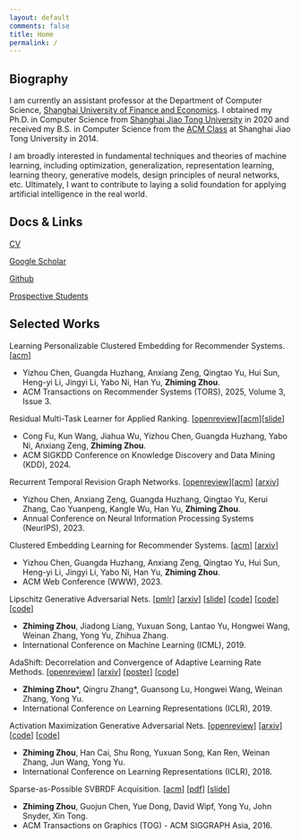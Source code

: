 ```yaml
---
layout: default
comments: false
title: Home
permalink: /
---
```


## Biography

I am currently an assistant professor at the Department of Computer Science, [Shanghai University of Finance and Economics](http://english.sufe.edu.cn/). I obtained my Ph.D. in Computer Science from [Shanghai Jiao Tong University](http://en.sjtu.edu.cn/) in 2020 and received my B.S. in Computer Science from the [ACM Class](https://acm.sjtu.edu.cn/home) at Shanghai Jiao Tong University in 2014.

I am broadly interested in fundamental techniques and theories of machine learning, including optimization, generalization, representation learning, learning theory, generative models, design principles of neural networks, etc. Ultimately, I want to contribute to laying a solid foundation for applying artificial intelligence in the real world.

## Docs & Links

[CV](https://raw.githubusercontent.com/ZhimingZhou/zhimingzhou.github.io/master/assets/Zhiming_Zhou_Resume.pdf)

[Google Scholar](https://scholar.google.com/citations?user=b8YJ1EMAAAAJ&hl=en) 

[Github](https://github.com/ZhimingZhou)

[Prospective Students](https://zhimingzhou.github.io/Posts/Prospective-Students/)

## Selected Works 

Learning Personalizable Clustered Embedding for Recommender Systems.
  \[[acm](https://dl.acm.org/doi/abs/10.1145/3543507.3583362)\]
- Yizhou Chen, Guangda Huzhang, Anxiang Zeng, Qingtao Yu, Hui Sun, Heng-yi Li, Jingyi Li, Yabo Ni, Han Yu, **Zhiming Zhou**.
- ACM Transactions on Recommender Systems (TORS), 2025, Volume 3, Issue 3.

Residual Multi-Task Learner for Applied Ranking.
  \[[openreview](https://openreview.net/forum?id=dOWWNW9CJ3)\]\[[acm](https://dl.acm.org/doi/abs/10.1145/3637528.3671523)\]\[[slide](https://github.com/ZhimingZhou/zhimingzhou.github.io/raw/ff28a097b745dba9ff366ba0e6f928d2c4c043a9/assets/Residual%20Multi-Task%20Learner%20for%20Applied%20Ranking.pdf)\]
- Cong Fu, Kun Wang, Jiahua Wu, Yizhou Chen, Guangda Huzhang, Yabo Ni, Anxiang Zeng, **Zhiming Zhou**.
- ACM SIGKDD Conference on Knowledge Discovery and Data Mining (KDD), 2024.

Recurrent Temporal Revision Graph Networks.
  \[[openreview](https://openreview.net/forum?id=B3UDx1rNOy)\]\[[acm](https://dl.acm.org/doi/abs/10.5555/3666122.3669159)\]
  \[[arxiv](https://arxiv.org/abs/2309.12694)\]
- Yizhou Chen, Anxiang Zeng, Guangda Huzhang, Qingtao Yu, Kerui Zhang, Cao Yuanpeng, Kangle Wu, Han Yu, **Zhiming Zhou**.
- Annual Conference on Neural Information Processing Systems (NeurIPS), 2023.

Clustered Embedding Learning for Recommender Systems.
  \[[acm](https://dl.acm.org/doi/abs/10.1145/3543507.3583362)\]
  \[[arxiv](https://arxiv.org/abs/2302.01478)\]
- Yizhou Chen, Guangda Huzhang, Anxiang Zeng, Qingtao Yu, Hui Sun, Heng-yi Li, Jingyi Li, Yabo Ni, Han Yu, **Zhiming Zhou**.
- ACM Web Conference (WWW), 2023.

Lipschitz Generative Adversarial Nets.
  \[[pmlr](https://proceedings.mlr.press/v97/zhou19c.html)]
  \[[arxiv](https://arxiv.org/abs/1902.05687)\]
  \[[slide](https://icml.cc/media/Slides/icml/2019/halla(11-14-00)-11-15-10-4628-lipschitz_gener.pdf)\]
  \[[code](https://github.com/ZhimingZhou/AdaShift-LGANs-MaxGP-refactored)\]
  \[[code](https://github.com/ZhimingZhou/LGANs-for-reproduce)\]
  \[[code](https://github.com/ZhimingZhou/MaxGP-MaxAL-for-reproduce)\]
- **Zhiming Zhou**, Jiadong Liang, Yuxuan Song, Lantao Yu, Hongwei Wang, Weinan Zhang, Yong Yu, Zhihua Zhang.
- International Conference on Machine Learning (ICML), 2019.

AdaShift: Decorrelation and Convergence of Adaptive Learning Rate Methods. 
  \[[openreview](https://openreview.net/forum?id=HkgTkhRcKQ)\]
  \[[arxiv](https://arxiv.org/abs/1810.00143)\]
  \[[poster](https://s3.amazonaws.com/postersession.ai/bd0f7f0b-ecaa-4164-aeb6-d0cf181cc27b.jpg)\]
  \[[code](https://github.com/ZhimingZhou/AdaShift-LGANs-MaxGP-refactored)\]
- **Zhiming Zhou**\*, Qingru Zhang\*, Guansong Lu, Hongwei Wang, Weinan Zhang, Yong Yu.
- International Conference on Learning Representations (ICLR), 2019. 

Activation Maximization Generative Adversarial Nets.
  \[[openreview](https://openreview.net/forum?id=HyyP33gAZ)\]
  \[[arxiv](https://arxiv.org/abs/1703.02000)\]
  \[[code](https://github.com/ZhimingZhou/AM-GANs-refactored)\]
  \[[code](https://github.com/ZhimingZhou/AM-GANs-for-reproduce)\]
- **Zhiming Zhou**, Han Cai, Shu Rong, Yuxuan Song, Kan Ren, Weinan Zhang, Jun Wang, Yong Yu.
- International Conference on Learning Representations (ICLR), 2018.

Sparse-as-Possible SVBRDF Acquisition. 
  \[[acm](https://dl.acm.org/doi/10.1145/2980179.2980247)\]
  \[[pdf](http://yuedong.shading.me/project/sparsesvbrdf/sparsesvbrdf.pdf)\]
  \[[slide](https://drive.google.com/file/d/16gUKZoQH4HiQ61gEQ-YFs6v9WTEOSixf/view?usp=sharing)\]
- **Zhiming Zhou**, Guojun Chen, Yue Dong, David Wipf, Yong Yu, John Snyder, Xin Tong.
- ACM Transactions on Graphics (TOG) - ACM SIGGRAPH Asia, 2016.




<!--
- <details><summary>Click to expand a brief introduction.</summary>We significantly reduce the number of images required for spatially-varying surface reflectance (SVBRDF) acquisition, by solving an exact low-rank representation and chasing an extreme sparsity. The number of images required dropped from thousands to tens, and high-quality SVBRDF acquisition from a single image became possible for the first time.</details>
-->

<!--
- <details><summary>Click to expand a brief introduction.</summary>We study the convergence issue of Adam optimizer. With the proposed concept *net update factor*, we showed that the key issue in Adam lies in its biased adaptive learning rate caused by the correlation between the adaptive term v_t and the current gradient g_t, and a temporal shift operation is proposed to solve such an issue. Our new understanding of the role of v_t also free v_t from its traditional update rule, leading to more interesting variants. Particularly, with dimension reduction operation in v_t, we achieve the so-called adaptive learning rate SGD, which removes the global gradient scale but keeps the relative scales.</details>
-->

<!--
- <details><summary>Click to expand a brief introduction.</summary>We study how class labels interact with GANs training when introduced and how it improves the sample quality of GANs. Based on the analysis, an improved method for leveraging class labels in GANs has been proposed. An interesting relationship among popular variants of GANs that leverage class labels, including the proposed AM-GANs, is revealed.</details>
-->

<!--
- <details><summary>Click to expand a brief introduction.</summary>We study the cause of training instability of GANs from the perspective of the gradient of the optimal discriminative function. Under a generalized formulation of GANs, we show that: (1) GANs with unregularized discriminative function space generally does not guarantee its convergence, suffering from a *gradient uninformativeness issue*; (2) Lipschitz regularization in the discriminative function space can generally resolve this issue and guarantee the convergence of GANs. This leads to a new family of GANs named Lipschitz GANs. All tested instances of this family consistently outperform WGANs in experiments.</details>

[DBLP](https://dblp.org/pid/56/321.html) 
-->
